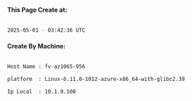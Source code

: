 
   
#### This Page Create at:

```bash

2025-05-01 - 03:42:36 UTC

```

#### Create By Machine:

```bash

Host Name : fv-az1065-956

platform  : Linux-6.11.0-1012-azure-x86_64-with-glibc2.39

Ip Local  : 10.1.0.100

```

